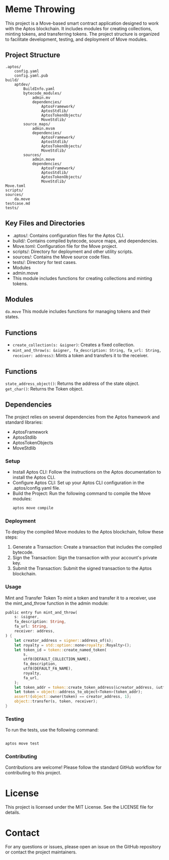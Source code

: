 # Meme Throwing
This project is a Move-based smart contract application designed to work with the Aptos blockchain. It includes modules for creating collections, minting tokens, and transferring tokens. The project structure is organized to facilitate development, testing, and deployment of Move modules.

## Project Structure
```
.aptos/
    config.yaml
    config.yaml.pub
build/
    aptdev/
        BuildInfo.yaml
        bytecode_modules/
            admin.mv
            dependencies/
                AptosFramework/
                AptosStdlib/
                AptosTokenObjects/
                MoveStdlib/
        source_maps/
            admin.mvsm
            dependencies/
                AptosFramework/
                AptosStdlib/
                AptosTokenObjects/
                MoveStdlib/
        sources/
            admin.move
            dependencies/
                AptosFramework/
                AptosStdlib/
                AptosTokenObjects/
                MoveStdlib/
Move.toml
scripts/
sources/
    da.move
testcase.md
tests/
```
## Key Files and Directories
- .aptos/: Contains configuration files for the Aptos CLI.
- build/: Contains compiled bytecode, source maps, and dependencies.
- Move.toml: Configuration file for the Move project.
- scripts/: Directory for deployment and other utility scripts.
- sources/: Contains the Move source code files.
- tests/: Directory for test cases.
- Modules
- admin.move
- This module includes functions for creating collections and minting tokens.


## Modules
```da.move```
This module includes functions for managing tokens and their states.

## Functions
- ```create_collection(s: &signer)```: Creates a fixed collection.
- ```mint_and_throw(s: &signer, fa_description: String, fa_url: String, receiver: address)```: Mints a token and transfers it to the receiver.

## Functions
```state_address_object()```: Returns the address of the state object.
```get_char()```: Returns the Token object.
## Dependencies
The project relies on several dependencies from the Aptos framework and standard libraries:

- AptosFramework
- AptosStdlib
- AptosTokenObjects
- MoveStdlib
### Setup
- Install Aptos CLI: Follow the instructions on the Aptos documentation to install the Aptos CLI.
- Configure Aptos CLI: Set up your Aptos CLI configuration in the .aptos/config.yaml file.
- Build the Project: Run the following command to compile the Move modules:
  ```bash
  aptos move compile
  ```
### Deployment
To deploy the compiled Move modules to the Aptos blockchain, follow these steps:

1. Generate a Transaction: Create a transaction that includes the compiled bytecode.
2. Sign the Transaction: Sign the transaction with your account's private key.
3. Submit the Transaction: Submit the signed transaction to the Aptos blockchain.
### Usage
Mint and Transfer Token
To mint a token and transfer it to a receiver, use the mint_and_throw function in the admin module:
```rust
public entry fun mint_and_throw(
    s: &signer,
    fa_description: String,
    fa_url: String,
    receiver: address,
) {
    let creator_address = signer::address_of(s);
    let royalty = std::option::none<royalty::Royalty>();
    let token_id = token::create_named_token(
        s,
        utf8(DEFAULT_COLLECTION_NAME),
        fa_description,
        utf8(DEFAULT_FA_NAME),
        royalty,
        fa_url,
    );
    let token_addr = token::create_token_address(&creator_address, &utf8(DEFAULT_COLLECTION_NAME), &utf8(DEFAULT_FA_NAME));
    let token = object::address_to_object<Token>(token_addr);
    assert!(object::owner(token) == creator_address, 1);
    object::transfer(s, token, receiver);
}
```
### Testing
To run the tests, use the following command:
```bash

aptos move test

```
### Contributing
Contributions are welcome! Please follow the standard GitHub workflow for contributing to this project.

# License
This project is licensed under the MIT License. See the LICENSE file for details.

# Contact
For any questions or issues, please open an issue on the GitHub repository or contact the project maintainers.
